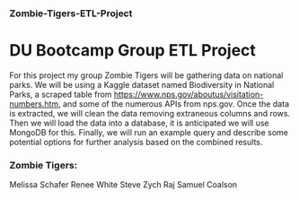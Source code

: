 ### Zombie-Tigers-ETL-Project
# DU Bootcamp Group ETL Project

For this project my group Zombie Tigers will be gathering data on national parks. We will be using a Kaggle dataset named Biodiversity in National Parks, a scraped table from https://www.nps.gov/aboutus/visitation-numbers.htm, and some of the numerous APIs from nps.gov. Once the data is extracted, we will clean the data removing extraneous columns and rows. Then we will load the data into a database, it is anticipated we will use MongoDB for this. Finally, we will run an example query and describe some potential options for further analysis based on the combined results.

### Zombie Tigers:
Melissa Schafer
Renee White
Steve Zych
Raj
Samuel Coalson

